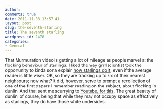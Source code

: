 ```yaml
---
author:
comments: true
date: 2011-11-08 13:57:41
layout: post
slug: the-seventh-starling
title: The seventh starling
wordpress_id: 2478
categories:
- General
---
```



That Murmuration video is getting a lot of mileage as people marvel at the flocking behaviour of starlings. I liked the way grrrlscientist took the opportunity to kinda sorta explain [how starlings do it](http://www.guardian.co.uk/science/punctuated-equilibrium/2011/nov/08/1?utm_source=feedburner&utm_medium=feed&utm_campaign=Feed%3A+ResearchBloggingBiologyEnglish+%28Research+Blogging+-+English+-+Biology%29), even if the average reader is little wiser. OK, so they are tracking up to six of their nearest neighbours; now what? It did, however, serve to prompt a recollection of one of the first papers I remember reading on the subject, about flocking in dunlin. And that sent me scurrying to [Youtube, for this](http://www.youtube.com/watch?v=AZVbCC-gpxI). The great beauty of dunlin, of course, being that while they may not occupy space as effectively as starlings, they do have those white undersides.
